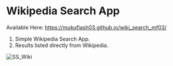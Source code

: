 # Wikipedia Search App
Available Here: https://mukuflash03.github.io/wiki_search_mf03/

1. Simple Wikipedia Search App.
2. Results listed directly from Wikipedia.

![SS_Wiki](https://user-images.githubusercontent.com/37911144/125643716-ec9cbe12-aa09-4b09-8b97-f7bc2e0aa7d4.png)
